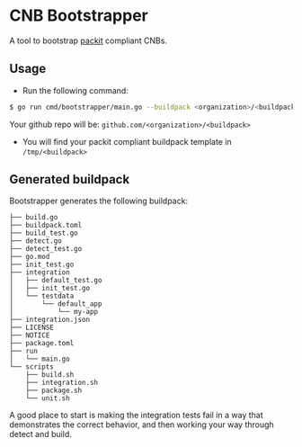 # CNB Bootstrapper

A tool to bootstrap [packit](https://github.com/paketo-buildpacks/packit) compliant CNBs.

## Usage

- Run the following command:

```bash
$ go run cmd/bootstrapper/main.go --buildpack <organization>/<buildpack>
```

Your github repo will be: `github.com/<organization>/<buildpack>`


- You will find your packit compliant buildpack template in `/tmp/<buildpack>`

## Generated buildpack

Bootstrapper generates the following buildpack:

```
├── build.go
├── buildpack.toml
├── build_test.go
├── detect.go
├── detect_test.go
├── go.mod
├── init_test.go
├── integration
│   ├── default_test.go
│   ├── init_test.go
│   └── testdata
│       └── default_app
│           └── my-app
├── integration.json
├── LICENSE
├── NOTICE
├── package.toml
├── run
│   └── main.go
└── scripts
    ├── build.sh
    ├── integration.sh
    ├── package.sh
    └── unit.sh
```

A good place to start is making the integration tests fail in a way that demonstrates the correct behavior,
and then working your way through detect and build.

